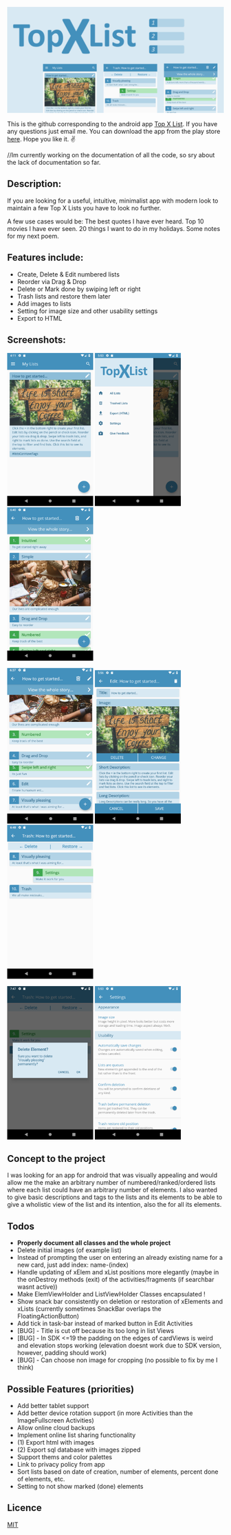 [![N|Solid](readme_images/First_Playstore_Feature_Graphic.png)](https://nodesource.com/products/nsolid)

This is the github corresponding to the android app [Top X List](https://play.google.com/store/apps/details?id=com.whynoteasy.topxlist&hl=en). If you have any questions just email me. You can download the app from the play store [here](https://play.google.com/store/apps/details?id=com.whynoteasy.topxlist&hl=en). Hope you like it. ✌️

//Im currently working on the documentation of all the code, so sry about the lack of documentation so far.

## Description:

If you are looking for a useful, intuitive, minimalist app with modern look to maintain a few Top X Lists you have to look no further.

A few use cases would be: The best quotes I have ever heard. Top 10 movies I have ever seen. 20 things I want to do in my holidays. Some notes for my next poem.

## Features include:
* Create, Delete & Edit numbered lists
* Reorder via Drag & Drop
* Delete or Mark done by swiping left or right
* Trash lists and restore them later
* Add images to lists
* Setting for image size and other usability settings
* Export to HTML

## Screenshots:

<img src="readme_images/image_00.png" alt="Start Screen" width="200"/> <img src="readme_images/image_01.png" alt="Navigation Drawer" width="200"/> <img src="readme_images/image_02.png" alt="List View" width="200"/> 

<img src="readme_images/image_03.png" alt="Dragging" width="200"/> <img src="readme_images/image_04.png" alt="Editing" width="200"/> <img src="readme_images/image_05.png" alt="Swiping" width="200"/>

<img src="readme_images/image_06.png" alt="Alert Dialog" width="200"/> <img src="readme_images/image_07.png" alt="Settings" width="200"/>

## Concept to the project

I was looking for an app for android that was visually appealing and would allow me the make an arbitrary number of numbered/ranked/ordered lists where each list could have an arbitrary number of elements. I also wanted to give basic descriptions and tags to the lists and its elements to be able to give a wholistic view of the list and its intention, also the for all its elements.

## Todos 

* **Properly document all classes and the whole project**
* Delete initial images (of example list) 
* Instead of prompting the user on entering an already existing name for a new card, just add index: name-(index)
* Handle updating of xElem and xList positions more elegantly (maybe in the onDestroy methods (exit) of the activities/fragments (if searchbar wasnt active))
* Make ElemViewHolder and ListViewHolder Classes encapsulated !
* Show snack bar consistently on deletion or restoration of xElements and xLists (currently sometimes SnackBar overlaps the FloatingActionButton)
* Add tick in task-bar instead of marked button in Edit Activities
* [BUG] - Title is cut off because its too long in list Views
* [BUG] - In SDK <=19 the padding on the edges of cardViews is weird and elevation stops working (elevation doesnt work due to SDK version, however, padding should work)
* [BUG] - Can choose non image for cropping (no possible to fix by me I think)

## Possible Features (priorities)

* Add better tablet support
* Add better device rotation support (in more Activities than the ImageFullscreen Activities)
* Allow online cloud backups
* Implement online list sharing functionality
* (1) Export html with images
* (2) Export sql database with images zipped
* Support thems and color palettes
* Link to privacy policy from app
* Sort lists based on date of creation, number of elements, percent done of elements, etc.
* Setting to not show marked (done) elements

## Licence

[MIT](LICENSE.md)
